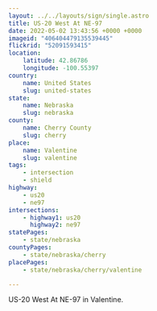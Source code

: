 ```yaml
---
layout: ../../layouts/sign/single.astro
title: US-20 West At NE-97
date: 2022-05-02 13:43:56 +0000 +0000
imageid: "406404479135539445"
flickrid: "52091593415"
location:
    latitude: 42.86786
    longitude: -100.55397
country:
    name: United States
    slug: united-states
state:
    name: Nebraska
    slug: nebraska
county:
    name: Cherry County
    slug: cherry
place:
    name: Valentine
    slug: valentine
tags:
    - intersection
    - shield
highway:
    - us20
    - ne97
intersections:
    - highway1: us20
      highway2: ne97
statePages:
    - state/nebraska
countyPages:
    - state/nebraska/cherry
placePages:
    - state/nebraska/cherry/valentine

---
```

US-20 West At NE-97 in Valentine.